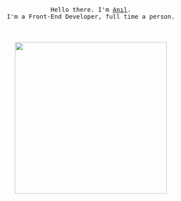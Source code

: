<p align="center">
  <br>
  <br>
  <br>
  <samp>Hello there. I'm <a href="https://www.linkedin.com/in/anilgunduuz/">Anıl</a>.<br> I'm a Front-End Developer, full time a person.</samp>
  <br>
  <br>
  <br>
  <br>

  <img src="https://media2.giphy.com/media/v1.Y2lkPTc5MGI3NjExcGk1MW9kZjdic3M2eDFxMzJ4dDU5cGk1YTJkZHI3NzVyZmdoZGJoeCZlcD12MV9pbnRlcm5hbF9naWZfYnlfaWQmY3Q9Zw/JhImVbT1quLHa/giphy.gif" width="350" />
</p>


<!--
**agunduuz/agunduuz** is a ✨ _special_ ✨ repository because its `README.md` (this file) appears on your GitHub profile.

Here are some ideas to get you started:

- 🔭 I’m currently working on ...
- 🌱 I’m currently learning ...
- 👯 I’m looking to collaborate on ...
- 🤔 I’m looking for help with ...
- 💬 Ask me about ...
- 📫 How to reach me: ...
- 😄 Pronouns: ...
- ⚡ Fun fact: ...
-->
